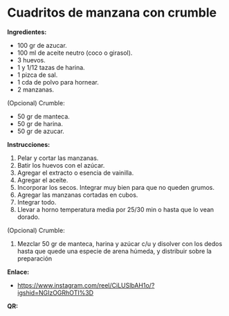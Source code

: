 # Cuadritos de manzana con crumble

**Ingredientes:**

- 100 gr de azucar.
- 100 ml de aceite neutro (coco o girasol).
- 3 huevos.
- 1 y 1/12 tazas de harina.
- 1 pizca de sal.
- 1 cda de polvo para hornear.
- 2 manzanas.

(Opcional) Crumble:

- 50 gr de manteca.
- 50 gr de harina.
- 50 gr de azucar.

**Instrucciones:**

1. Pelar y cortar las manzanas.
2. Batir los huevos con el azúcar.
3. Agregar el extracto o esencia de vainilla.
4. Agregar el aceite.
5. Incorporar los secos. Integrar muy bien para que no queden grumos.
6. Agregar las manzanas cortadas en cubos.
7. Integrar todo.
8. Llevar a horno temperatura media por 25/30 min o hasta que lo vean dorado.

(Opcional) Crumble:

1. Mezclar 50 gr de manteca, harina y azúcar c/u y disolver con los dedos hasta que quede una especie de arena húmeda, y distribuir sobre la preparación

**Enlace:**

- https://www.instagram.com/reel/CiLUSlbAH1o/?igshid=NGIzOGRhOTI%3D

**QR:**
